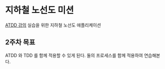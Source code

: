 # 지하철 노선도 미션
[ATDD 강의](https://edu.nextstep.camp/c/R89PYi5H) 실습을 위한 지하철 노선도 애플리케이션

## 2주차 목표

ATDD 와 TDD 를 함께 적용할 수 있게 된다. 둘의 프로세스를 함께 적용하여 연습해본다.

